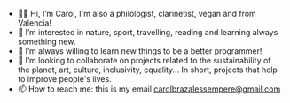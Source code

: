 - 👋🏽 Hi, I’m Carol, I'm also a philologist, clarinetist, vegan and from Valencia!
- 👀 I’m interested in nature, sport, travelling, reading and learning always something new.
- 🚀 I’m always willing to learn new things to be a better programmer!
- 🌱 I’m looking to collaborate on projects related to the sustainability of the planet, art, culture, inclusivity, equality... In short, projects that help to improve people's lives.
- 📫 How to reach me: this is my email carolbrazalessempere@gmail.com 


